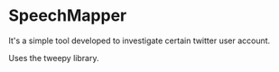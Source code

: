 # SpeechMapper
It's a simple tool developed to investigate certain twitter user account.

Uses the tweepy library.

